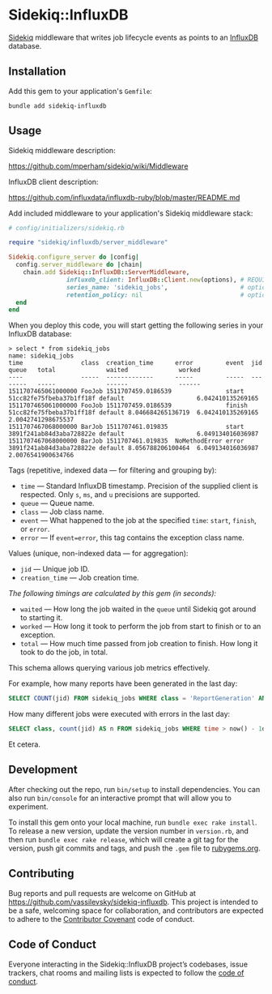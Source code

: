 # Sidekiq::InfluxDB

[Sidekiq](https://github.com/mperham/sidekiq/wiki) middleware that writes job lifecycle events as points to an [InfluxDB](http://docs.influxdata.com/influxdb/v1.3/) database.

## Installation

Add this gem to your application's `Gemfile`:

    bundle add sidekiq-influxdb

## Usage

Sidekiq middleware description:

https://github.com/mperham/sidekiq/wiki/Middleware

InfluxDB client description:

https://github.com/influxdata/influxdb-ruby/blob/master/README.md

Add included middleware to your application's Sidekiq middleware stack:

```ruby
# config/initializers/sidekiq.rb

require "sidekiq/influxdb/server_middleware"

Sidekiq.configure_server do |config|
  config.server_middleware do |chain|
    chain.add Sidekiq::InfluxDB::ServerMiddleware,
                influxdb_client: InfluxDB::Client.new(options), # REQUIRED
                series_name: 'sidekiq_jobs',                    # optional, default shown
                retention_policy: nil                           # optional, default nil
  end
end
```

When you deploy this code, you will start getting the following series in your InfluxDB database:

    > select * from sidekiq_jobs
    name: sidekiq_jobs
    time                class  creation_time      error         event  jid                      queue   total              waited              worked
    ----                -----  -------------      -----         -----  ---                      -----   -----              ------              ------
    1511707465061000000 FooJob 1511707459.0186539               start  51cc82fe75fbeba37b1ff18f default                    6.042410135269165
    1511707465061000000 FooJob 1511707459.0186539               finish 51cc82fe75fbeba37b1ff18f default 8.046684265136719  6.042410135269165   2.0042741298675537
    1511707467068000000 BarJob 1511707461.019835                start  3891f241ab84d3aba728822e default                    6.049134016036987
    1511707467068000000 BarJob 1511707461.019835  NoMethodError error  3891f241ab84d3aba728822e default 8.056788206100464  6.049134016036987   2.0076541900634766

Tags (repetitive, indexed data — for filtering and grouping by):

* `time` — Standard InfluxDB timestamp. Precision of the supplied client is respected. Only `s`, `ms`, and `u` precisions are supported.
* `queue` — Queue name.
* `class` — Job class name.
* `event` — What happened to the job at the specified `time`: `start`, `finish`, or `error`.
* `error` — If `event=error`, this tag contains the exception class name.

Values (unique, non-indexed data — for aggregation):

* `jid` — Unique job ID.
* `creation_time` — Job creation time.

_The following timings are calculated by this gem (in seconds):_

* `waited` — How long the job waited in the `queue` until Sidekiq got around to starting it.
* `worked` — How long it took to perform the job from start to finish or to an exception.
* `total` — How much time passed from job creation to finish. How long it took to do the job, in total.

This schema allows querying various job metrics effectively.

For example, how many reports have been generated in the last day:

```sql
SELECT COUNT(jid) FROM sidekiq_jobs WHERE class = 'ReportGeneration' AND time > now() - 1d
```

How many different jobs were executed with errors in the last day:

```sql
SELECT class, count(jid) AS n FROM sidekiq_jobs WHERE time > now() - 1d AND event = 'error' GROUP BY class
```

Et cetera.

## Development

After checking out the repo, run `bin/setup` to install dependencies. You can also run `bin/console` for an interactive prompt that will allow you to experiment.

To install this gem onto your local machine, run `bundle exec rake install`. To release a new version, update the version number in `version.rb`, and then run `bundle exec rake release`, which will create a git tag for the version, push git commits and tags, and push the `.gem` file to [rubygems.org](https://rubygems.org).

## Contributing

Bug reports and pull requests are welcome on GitHub at https://github.com/vassilevsky/sidekiq-influxdb. This project is intended to be a safe, welcoming space for collaboration, and contributors are expected to adhere to the [Contributor Covenant](http://contributor-covenant.org) code of conduct.

## Code of Conduct

Everyone interacting in the Sidekiq::InfluxDB project’s codebases, issue trackers, chat rooms and mailing lists is expected to follow the [code of conduct](https://github.com/vassilevsky/sidekiq-influxdb/blob/master/CODE_OF_CONDUCT.md).
